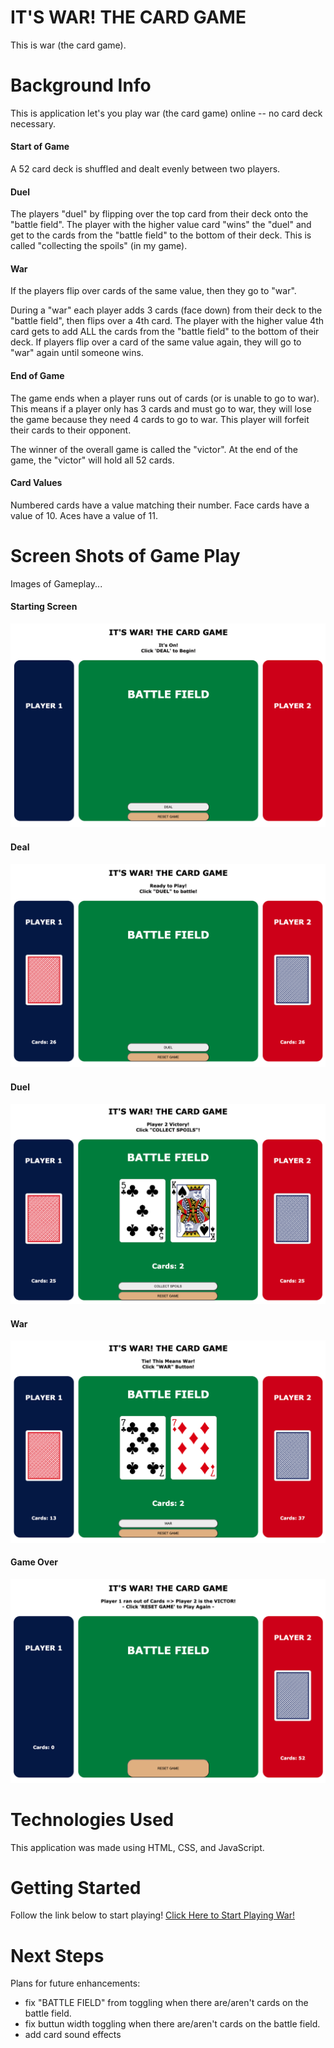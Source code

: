 # IT'S WAR! THE CARD GAME
This is war (the card game). 

# Background Info
This is application let's you play war (the card game) online -- no card deck necessary. 

  #### Start of Game
A 52 card deck is shuffled and dealt evenly between two players.

  #### Duel
The players "duel" by flipping over the top card from their deck onto the "battle field".
The player with the higher value card "wins" the "duel" and get to the cards from the "battle field" to the bottom of their deck.
This is called "collecting the spoils" (in my game). 

  #### War
If the players flip over cards of the same value, then they go to "war".

During a "war" each player adds 3 cards (face down) from their deck to the "battle field", then flips over a 4th card.
The player with the higher value 4th card gets to add ALL the cards from the "battle field" to the bottom of their deck. 
If players flip over a card of the same value again, they will go to "war" again until someone wins.

  #### End of Game
The game ends when a player runs out of cards (or is unable to go to war).
This means if a player only has 3 cards and must go to war, they will lose the game because they need 4 cards to go to war.
This player will forfeit their cards to their opponent. 

The winner of the overall game is called the "victor". 
At the end of the game, the "victor" will hold all 52 cards.

  #### Card Values
Numbered cards have a value matching their number.
Face cards have a value of 10.
Aces have a value of 11.


# Screen Shots of Game Play
Images of Gameplay...

#### Starting Screen
![Start](/screenshots/ss1.png)

#### Deal
![Deal](/screenshots/ss2.png)

#### Duel
![Duel](/screenshots/ss3.png)

#### War
![War!](/screenshots/ss4.png)

#### Game Over
![GameOver](/screenshots/ss5.png)

# Technologies Used
This application was made using HTML, CSS, and JavaScript.

# Getting Started
Follow the link below to start playing!
[Click Here to Start Playing War!](https://fosterhorak.github.io/war-card-game/)

# Next Steps
Plans for future enhancements:
- fix "BATTLE FIELD" from toggling when there are/aren't cards on the battle field.
- fix buttun width toggling when there are/aren't cards on the battle field.
- add card sound effects

